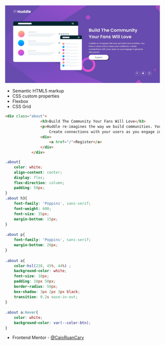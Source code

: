 
![](src/images/screenshot.jpeg)

- Semantic HTML5 markup
- CSS custom properties
- Flexbox
- CSS Grid

```html
<div class="about">
                <h3>Build The Community Your Fans Will Love</h3>
                <p>Huddle re-imagines the way we build communities. You have a voice, but so does your audience.
                    Create connections with your users as you engage in genuine discussion. </p>
                <div>
                    <a href="/">Register</a>
                </div>
            </div>
```
```css
.about{
    color: white;
    align-content: center;
    display: flex;
    flex-direction: column;
    padding: 50px;
}
.about h3{
    font-family: 'Poppins', sans-serif;
    font-weight: 600;
    font-size: 35px;
    margin-bottom: 15px;
}

.about p{
    font-family: 'Poppins', sans-serif;
    margin-bottom: 20px;
}

.about a{
    color:hsl(228, 45%, 44%) ;
    background-color: white;
    font-size: 18px;
    padding: 10px 50px;
    border-radius: 50px;
    box-shadow: 3px 2px 3px black;
    transition: 0.2s ease-in-out;
}

.about a:hover{
    color: white;
    background-color: var(--color-btn);
}
```
- Frontend Mentor - [@CaioRuanCarv](https://www.frontendmentor.io/profile/CaioRuanCarv)

